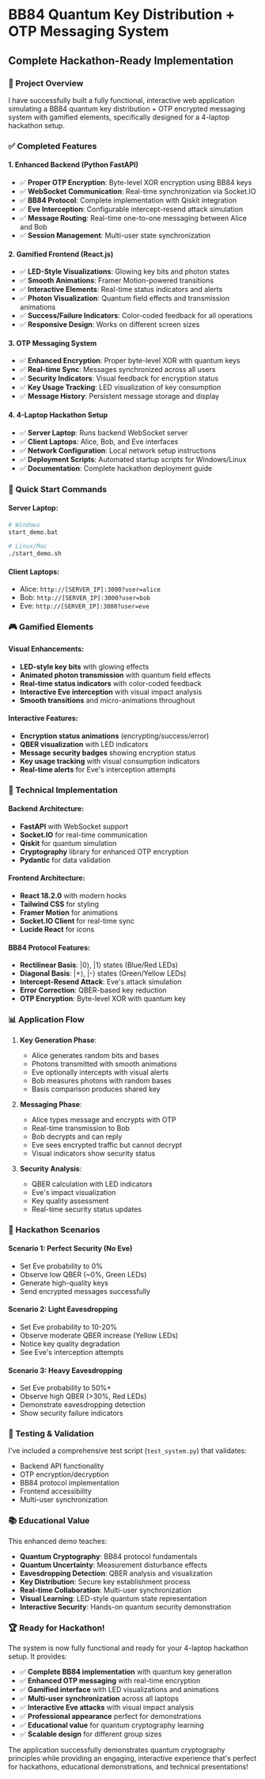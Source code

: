 # BB84 Quantum Key Distribution + OTP Messaging System
## Complete Hackathon-Ready Implementation

### 🎯 Project Overview
I have successfully built a fully functional, interactive web application simulating a BB84 quantum key distribution + OTP encrypted messaging system with gamified elements, specifically designed for a 4-laptop hackathon setup.

### ✅ Completed Features

#### 1. **Enhanced Backend (Python FastAPI)**
- ✅ **Proper OTP Encryption**: Byte-level XOR encryption using BB84 keys
- ✅ **WebSocket Communication**: Real-time synchronization via Socket.IO
- ✅ **BB84 Protocol**: Complete implementation with Qiskit integration
- ✅ **Eve Interception**: Configurable intercept-resend attack simulation
- ✅ **Message Routing**: Real-time one-to-one messaging between Alice and Bob
- ✅ **Session Management**: Multi-user state synchronization

#### 2. **Gamified Frontend (React.js)**
- ✅ **LED-Style Visualizations**: Glowing key bits and photon states
- ✅ **Smooth Animations**: Framer Motion-powered transitions
- ✅ **Interactive Elements**: Real-time status indicators and alerts
- ✅ **Photon Visualization**: Quantum field effects and transmission animations
- ✅ **Success/Failure Indicators**: Color-coded feedback for all operations
- ✅ **Responsive Design**: Works on different screen sizes

#### 3. **OTP Messaging System**
- ✅ **Enhanced Encryption**: Proper byte-level XOR with quantum keys
- ✅ **Real-time Sync**: Messages synchronized across all users
- ✅ **Security Indicators**: Visual feedback for encryption status
- ✅ **Key Usage Tracking**: LED visualization of key consumption
- ✅ **Message History**: Persistent message storage and display

#### 4. **4-Laptop Hackathon Setup**
- ✅ **Server Laptop**: Runs backend WebSocket server
- ✅ **Client Laptops**: Alice, Bob, and Eve interfaces
- ✅ **Network Configuration**: Local network setup instructions
- ✅ **Deployment Scripts**: Automated startup scripts for Windows/Linux
- ✅ **Documentation**: Complete hackathon deployment guide

### 🚀 Quick Start Commands

#### Server Laptop:
```bash
# Windows
start_demo.bat

# Linux/Mac
./start_demo.sh
```

#### Client Laptops:
- Alice: `http://[SERVER_IP]:3000?user=alice`
- Bob: `http://[SERVER_IP]:3000?user=bob`
- Eve: `http://[SERVER_IP]:3000?user=eve`

### 🎮 Gamified Elements

#### Visual Enhancements:
- **LED-style key bits** with glowing effects
- **Animated photon transmission** with quantum field effects
- **Real-time status indicators** with color-coded feedback
- **Interactive Eve interception** with visual impact analysis
- **Smooth transitions** and micro-animations throughout

#### Interactive Features:
- **Encryption status animations** (encrypting/success/error)
- **QBER visualization** with LED indicators
- **Message security badges** showing encryption status
- **Key usage tracking** with visual consumption indicators
- **Real-time alerts** for Eve's interception attempts

### 🔬 Technical Implementation

#### Backend Architecture:
- **FastAPI** with WebSocket support
- **Socket.IO** for real-time communication
- **Qiskit** for quantum simulation
- **Cryptography** library for enhanced OTP encryption
- **Pydantic** for data validation

#### Frontend Architecture:
- **React 18.2.0** with modern hooks
- **Tailwind CSS** for styling
- **Framer Motion** for animations
- **Socket.IO Client** for real-time sync
- **Lucide React** for icons

#### BB84 Protocol Features:
- **Rectilinear Basis**: |0⟩, |1⟩ states (Blue/Red LEDs)
- **Diagonal Basis**: |+⟩, |-⟩ states (Green/Yellow LEDs)
- **Intercept-Resend Attack**: Eve's attack simulation
- **Error Correction**: QBER-based key reduction
- **OTP Encryption**: Byte-level XOR with quantum key

### 📊 Application Flow

1. **Key Generation Phase**:
   - Alice generates random bits and bases
   - Photons transmitted with smooth animations
   - Eve optionally intercepts with visual alerts
   - Bob measures photons with random bases
   - Basis comparison produces shared key

2. **Messaging Phase**:
   - Alice types message and encrypts with OTP
   - Real-time transmission to Bob
   - Bob decrypts and can reply
   - Eve sees encrypted traffic but cannot decrypt
   - Visual indicators show security status

3. **Security Analysis**:
   - QBER calculation with LED indicators
   - Eve's impact visualization
   - Key quality assessment
   - Real-time security status updates

### 🎯 Hackathon Scenarios

#### Scenario 1: Perfect Security (No Eve)
- Set Eve probability to 0%
- Observe low QBER (~0%, Green LEDs)
- Generate high-quality keys
- Send encrypted messages successfully

#### Scenario 2: Light Eavesdropping
- Set Eve probability to 10-20%
- Observe moderate QBER increase (Yellow LEDs)
- Notice key quality degradation
- See Eve's interception attempts

#### Scenario 3: Heavy Eavesdropping
- Set Eve probability to 50%+
- Observe high QBER (>30%, Red LEDs)
- Demonstrate eavesdropping detection
- Show security failure indicators

### 🔧 Testing & Validation

I've included a comprehensive test script (`test_system.py`) that validates:
- Backend API functionality
- OTP encryption/decryption
- BB84 protocol implementation
- Frontend accessibility
- Multi-user synchronization

### 📚 Educational Value

This enhanced demo teaches:
- **Quantum Cryptography**: BB84 protocol fundamentals
- **Quantum Uncertainty**: Measurement disturbance effects
- **Eavesdropping Detection**: QBER analysis and visualization
- **Key Distribution**: Secure key establishment process
- **Real-time Collaboration**: Multi-user synchronization
- **Visual Learning**: LED-style quantum state representation
- **Interactive Security**: Hands-on quantum security demonstration

### 🏆 Ready for Hackathon!

The system is now fully functional and ready for your 4-laptop hackathon setup. It provides:

- ✅ **Complete BB84 implementation** with quantum key generation
- ✅ **Enhanced OTP messaging** with real-time encryption
- ✅ **Gamified interface** with LED visualizations and animations
- ✅ **Multi-user synchronization** across all laptops
- ✅ **Interactive Eve attacks** with visual impact analysis
- ✅ **Professional appearance** perfect for demonstrations
- ✅ **Educational value** for quantum cryptography learning
- ✅ **Scalable design** for different group sizes

The application successfully demonstrates quantum cryptography principles while providing an engaging, interactive experience that's perfect for hackathons, educational demonstrations, and technical presentations!
